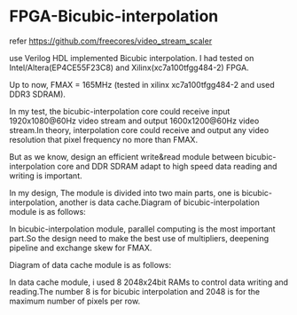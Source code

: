 # FPGA-Bicubic-interpolation
refer https://github.com/freecores/video_stream_scaler

use Verilog HDL implemented Bicubic interpolation.
I had tested on Intel/Altera(EP4CE55F23C8) and Xilinx(xc7a100tfgg484-2) FPGA.

Up to now, FMAX = 165MHz  (tested in xilinx xc7a100tfgg484-2 and used DDR3 SDRAM).

In my test, the bicubic-interpolation core could receive input 1920x1080@60Hz video stream and output 1600x1200@60Hz video stream.In theory, interpolation core could receive and output any video resolution that pixel frequency no more than FMAX.

But as we know, design an efficient write&read module between bicubic-interpolation core and DDR SDRAM adapt to high speed data reading and writing is important.

In my design, The module is divided into two main parts, one is bicubic-interpolation, another is data cache.Diagram of bicubic-interpolation module is as follows:

In bicubic-interpolation module, parallel computing is the most important part.So the design need to make the best use of multipliers, deepening pipeline and exchange skew for FMAX.

Diagram of data cache module is as follows:

In data cache module, i used 8 2048x24bit RAMs to control data writing and reading.The number 8 is for bicubic interpolation and 2048 is for the maximum number of pixels per row.
